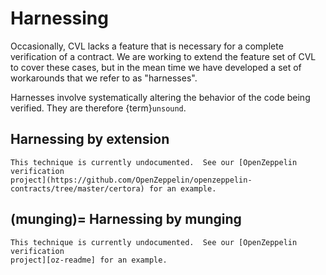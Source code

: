 Harnessing
==========

Occasionally, CVL lacks a feature that is necessary for a complete verification
of a contract.  We are working to extend the feature set of CVL to cover these
cases, but in the mean time we have developed a set of workarounds that we
refer to as "harnesses".

Harnesses involve systematically altering the behavior of the code being
verified.  They are therefore {term}`unsound`.


Harnessing by extension
-----------------------

```{todo}
This technique is currently undocumented.  See our [OpenZeppelin verification
project](https://github.com/OpenZeppelin/openzeppelin-contracts/tree/master/certora) for an example.
```

(munging)=
Harnessing by munging
---------------------

```{todo}
This technique is currently undocumented.  See our [OpenZeppelin verification
project][oz-readme] for an example.
```

[oz-readme]: https://github.com/OpenZeppelin/openzeppelin-contracts/blob/master/certora/README.md

